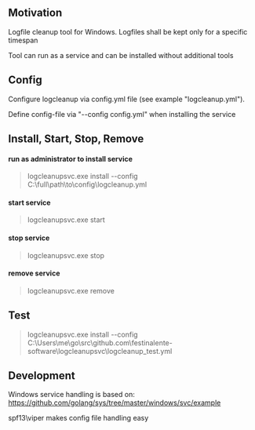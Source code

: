 ## Motivation

Logfile cleanup tool for Windows. Logfiles shall be kept only for a specific timespan

Tool can run as a service and can be installed without additional tools

## Config

Configure logcleanup via config.yml file (see example "logcleanup.yml"). 

Define config-file via "--config config.yml" when installing the service

## Install, Start, Stop, Remove

#### run as administrator to install service
> logcleanupsvc.exe install --config C:\full\path\to\config\logcleanup.yml

#### start service
> logcleanupsvc.exe start

#### stop service
> logcleanupsvc.exe stop

#### remove service
> logcleanupsvc.exe remove

## Test

> logcleanupsvc.exe install --config C:\Users\me\go\src\github.com\festinalente-software\logcleanupsvc\logcleanup_test.yml

## Development

Windows service handling is based on: 
https://github.com/golang/sys/tree/master/windows/svc/example

spf13\viper makes config file handling easy
